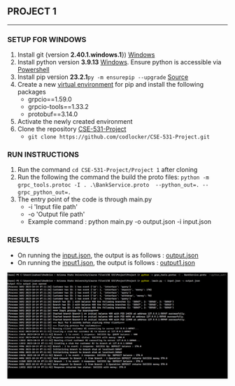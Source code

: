 ## PROJECT 1
---------------------------
### SETUP FOR WINDOWS

1. Install git (version **2.40.1.windows.1**}) [Windows](https://git-scm.com/download/win)
2. Install python version **3.9.13** [Windows](https://www.python.org/downloads/). Ensure python is accessible via [Powershell](https://learn.microsoft.com/en-us/windows/python/beginners)
3. Install pip version **23.2.1**``` py -m ensurepip --upgrade ``` [Source](https://pip.pypa.io/en/stable/installation/)
4. Create a new [virtual environment](https://packaging.python.org/en/latest/guides/installing-using-pip-and-virtual-environments/) for pip and install the following packages
   - grpcio==1.59.0
   - grpcio-tools==1.33.2
   - protobuf==3.14.0
5. Activate the newly created environment
6. Clone the repository [CSE-531-Project](https://github.com/codlocker/CSE-531-Project)
   - ```git clone https://github.com/codlocker/CSE-531-Project.git``` 

### RUN INSTRUCTIONS
1. Run the command ```cd CSE-531-Project/Project 1``` after cloning
2. Run the following the command the build the proto files: ```python -m grpc_tools.protoc -I . .\BankService.proto  --python_out=. --grpc_python_out=.```
3. The entry point of the code is through main.py
   - -i 'Input file path'
   - -o 'Output file path'
   - Example command : python main.py -o output.json -i input.json
  
### RESULTS

- On running the [input.json](https://github.com/codlocker/CSE-531-Project/blob/develop/Project%201/input.json), the output is as follows : [output.json](https://github.com/codlocker/CSE-531-Project/blob/develop/Project%201/output.json)
- On running the [input1.json](https://github.com/codlocker/CSE-531-Project/blob/develop/Project%201/input1.json), the output is follows : [output1.json](https://github.com/codlocker/CSE-531-Project/blob/develop/Project%201/output1.json)

![Project1-result](Project1-Result.png)
